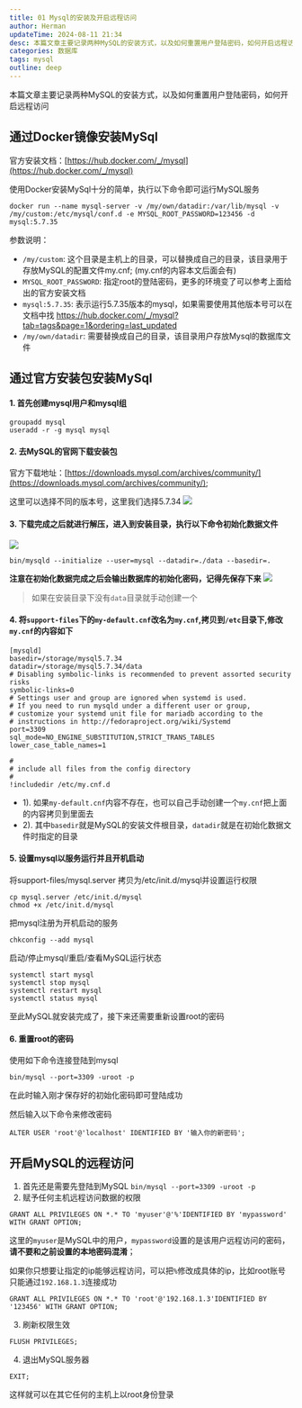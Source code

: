 ```yaml
---
title: 01 Mysql的安装及开启远程访问
author: Herman
updateTime: 2024-08-11 21:34
desc: 本篇文章主要记录两种MySQL的安装方式，以及如何重置用户登陆密码，如何开启远程访问
categories: 数据库
tags: mysql
outline: deep
---
```



本篇文章主要记录两种MySQL的安装方式，以及如何重置用户登陆密码，如何开启远程访问


## 通过Docker镜像安装MySql

官方安装文档：[https://hub.docker.com/_/mysql](https://hub.docker.com/_/mysql)

使用Docker安装MySql十分的简单，执行以下命令即可运行MySQL服务
```
docker run --name mysql-server -v /my/own/datadir:/var/lib/mysql -v /my/custom:/etc/mysql/conf.d -e MYSQL_ROOT_PASSWORD=123456 -d mysql:5.7.35
```
参数说明：
* `/my/custom`: 这个目录是主机上的目录，可以替换成自己的目录，该目录用于存放MySQL的配置文件my.cnf; (my.cnf的内容本文后面会有)
* `MYSQL_ROOT_PASSWORD`: 指定root的登陆密码，更多的环境变了可以参考上面给出的官方安装文档
* `mysql:5.7.35`: 表示运行5.7.35版本的mysql，如果需要使用其他版本号可以在文档中找 https://hub.docker.com/_/mysql?tab=tags&page=1&ordering=last_updated
* `/my/own/datadir`: 需要替换成自己的目录，该目录用户存放Mysql的数据库文件

## 通过官方安装包安装MySql

#### 1. 首先创建mysql用户和mysql组
```
groupadd mysql 
useradd -r -g mysql mysql
```

#### 2. 去MySQL的官网下载安装包
官方下载地址：[https://downloads.mysql.com/archives/community/](https://downloads.mysql.com/archives/community/);

这里可以选择不同的版本号，这里我们选择5.7.34
![](https://tva1.sinaimg.cn/large/008i3skNgy1gtxrzg7w7wj61630h076v02.jpg)

#### 3. 下载完成之后就进行解压，进入到安装目录，执行以下命令初始化数据文件
![](https://tva1.sinaimg.cn/large/008i3skNgy1gtxs38kkb3j6118038mxp02.jpg)

```
bin/mysqld --initialize --user=mysql --datadir=./data --basedir=.
```

**注意在初始化数据完成之后会输出数据库的初始化密码，记得先保存下来**
![](https://tva1.sinaimg.cn/large/008i3skNgy1gtxub3urkdj60qe02laar02.jpg)


> 如果在安装目录下没有`data`目录就手动创建一个

#### 4. 将`support-files`下的`my-default.cnf`改名为`my.cnf`,拷贝到`/etc`目录下,修改`my.cnf`的内容如下
```
[mysqld]
basedir=/storage/mysql5.7.34
datadir=/storage/mysql5.7.34/data
# Disabling symbolic-links is recommended to prevent assorted security risks
symbolic-links=0
# Settings user and group are ignored when systemd is used.
# If you need to run mysqld under a different user or group,
# customize your systemd unit file for mariadb according to the
# instructions in http://fedoraproject.org/wiki/Systemd
port=3309
sql_mode=NO_ENGINE_SUBSTITUTION,STRICT_TRANS_TABLES 
lower_case_table_names=1

#
# include all files from the config directory
#
!includedir /etc/my.cnf.d
```

- 1). 如果`my-default.cnf`内容不存在，也可以自己手动创建一个`my.cnf`把上面的内容拷贝到里面去
- 2). 其中`basedir`就是MySQL的安装文件根目录，`datadir`就是在初始化数据文件时指定的目录

#### 5. 设置mysql以服务运行并且开机启动
将support-files/mysql.server 拷贝为/etc/init.d/mysql并设置运行权限

```
cp mysql.server /etc/init.d/mysql
chmod +x /etc/init.d/mysql
```

把mysql注册为开机启动的服务

```
chkconfig --add mysql
```

启动/停止mysql/重启/查看MySQL运行状态
```
systemctl start mysql
systemctl stop mysql
systemctl restart mysql
systemctl status mysql
```

至此MySQL就安装完成了，接下来还需要重新设置root的密码

#### 6. 重置root的密码
使用如下命令连接登陆到mysql

```
bin/mysql --port=3309 -uroot -p
```
在此时输入刚才保存好的初始化密码即可登陆成功

然后输入以下命令来修改密码
```
ALTER USER 'root'@'localhost' IDENTIFIED BY '输入你的新密码';
```

## 开启MySQL的远程访问

1. 首先还是需要先登陆到MySQL `bin/mysql --port=3309 -uroot -p`
2. 赋予任何主机远程访问数据的权限
```
GRANT ALL PRIVILEGES ON *.* TO 'myuser'@'%'IDENTIFIED BY 'mypassword' WITH GRANT OPTION;
```
这里的`myuser`是MySQL中的用户，`mypassword`设置的是该用户远程访问的密码，**请不要和之前设置的本地密码混淆**；

如果你只想要让指定的ip能够远程访问，可以把`%`修改成具体的ip，比如root账号只能通过`192.168.1.3`连接成功
```
GRANT ALL PRIVILEGES ON *.* TO 'root'@'192.168.1.3'IDENTIFIED BY '123456' WITH GRANT OPTION;
```

3. 刷新权限生效
```
FLUSH PRIVILEGES;
```

4. 退出MySQL服务器
```
EXIT;
```

这样就可以在其它任何的主机上以root身份登录
